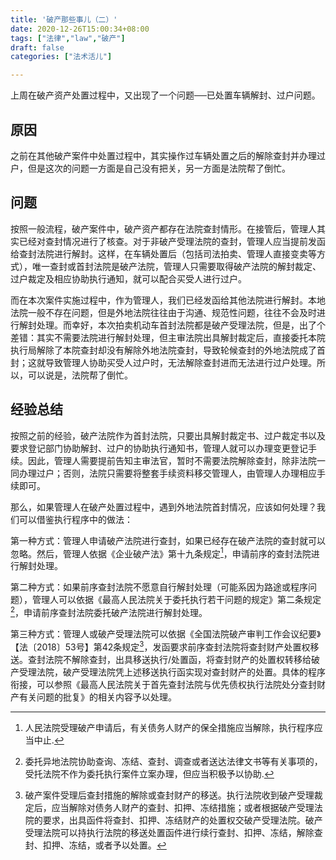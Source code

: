 ```yaml
---
title: '破产那些事儿（二）'
date: 2020-12-26T15:00:34+08:00
tags: ["法律","law","破产"]
draft: false
categories: ["法术活儿"]

---
```


上周在破产资产处置过程中，又出现了一个问题──已处置车辆解封、过户问题。

## 原因

之前在其他破产案件中处置过程中，其实操作过车辆处置之后的解除查封并办理过户，但是这次的问题一方面是自己没有把关，另一方面是法院帮了倒忙。

## 问题

按照一般流程，破产案件中，破产资产都存在法院查封情形。在接管后，管理人其实已经对查封情况进行了核查。对于非破产受理法院的查封，管理人应当提前发函给查封法院进行解封。这样，在车辆处置后（包括司法拍卖、管理人直接变卖等方式），唯一查封或首封法院是破产法院，管理人只需要取得破产法院的解封裁定、过户裁定及相应协助执行通知，就可以配合买受人进行过户。

而在本次案件实施过程中，作为管理人，我们已经发函给其他法院进行解封。本地法院一般不存在问题，但是外地法院往往由于沟通、规范性问题，往往不会及时进行解封处理。而幸好，本次拍卖机动车首封法院都是破产受理法院，但是，出了个差错：其实不需要法院进行解封处理，但主审法院出具解封裁定后，直接委托本院执行局解除了本院查封却没有解除外地法院查封，导致轮候查封的外地法院成了首封；这就导致管理人协助买受人过户时，无法解除查封进而无法进行过户处理。所以，可以说是，法院帮了倒忙。

## 经验总结

按照之前的经验，破产法院作为首封法院，只要出具解封裁定书、过户裁定书以及要求登记部门协助解封、过户的协助执行通知书，管理人就可以办理变更登记手续。因此，管理人需要提前告知主审法官，暂时不需要法院解除查封，除非法院一同办理过户；否则，法院只需要将整套手续资料移交管理人，由管理人办理相应手续即可。

那么，如果管理人在破产处置过程中，遇到外地法院首封情况，应该如何处理？我们可以借鉴执行程序中的做法：

第一种方式：管理人申请破产法院进行查封，如果已经存在破产法院的查封就可以忽略。然后，管理人依据《企业破产法》第十九条规定[^1]，申请前序的查封法院进行解封处理。

第二种方式：如果前序查封法院不愿意自行解封处理（可能系因为路途或程序问题），管理人可以依据《最高人民法院关于委托执行若干问题的规定》第二条规定[^2]，申请前序查封法院委托破产法院进行解封处理。

第三种方式：管理人或破产受理法院可以依据《全国法院破产审判工作会议纪要》【法〔2018〕53号】第42条规定[^3]，发函要求前序查封法院将查封财产处置权移送。查封法院不解除查封，出具移送执行/处置函，将查封财产的处置权转移给破产受理法院，破产受理法院凭上述移送执行函实现对查封财产的处置。具体的程序衔接，可以参照《最高人民法院关于首先查封法院与优先债权执行法院处分查封财产有关问题的批复》的相关内容予以处理。

[^1]:人民法院受理破产申请后，有关债务人财产的保全措施应当解除，执行程序应当中止.
[^2]:委托异地法院协助查询、冻结、查封、调查或者送达法律文书等有关事项的，受托法院不作为委托执行案件立案办理，但应当积极予以协助.
[^3]:破产案件受理后查封措施的解除或查封财产的移送。执行法院收到破产受理裁定后，应当解除对债务人财产的查封、扣押、冻结措施；或者根据破产受理法院的要求，出具函件将查封、扣押、冻结财产的处置权交破产受理法院。破产受理法院可以持执行法院的移送处置函件进行续行查封、扣押、冻结，解除查封、扣押、冻结，或者予以处置。

